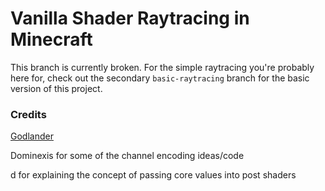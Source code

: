# Vanilla Shader Raytracing in Minecraft
This branch is currently broken. For the simple raytracing you're probably here for, check out the secondary `basic-raytracing` branch for the basic version of this project.

### Credits

[Godlander](https://github.com/Godlander/raytracing)

Dominexis for some of the channel encoding ideas/code

d for explaining the concept of passing core values into post shaders